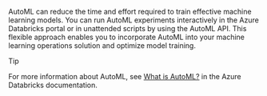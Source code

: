 
AutoML can reduce the time and effort required to train effective machine learning models. You can run AutoML experiments interactively in the Azure Databricks portal or in unattended scripts by using the AutoML API. This flexible approach enables you to incorporate AutoML into your machine learning operations solution and optimize model training.

> [!TIP]
> For more information about AutoML, see [What is AutoML?](/azure/databricks/machine-learning/automl?azure-portal=true) in the Azure Databricks documentation.
